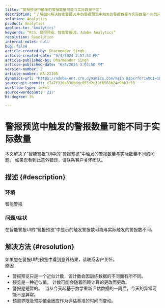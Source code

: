 ```yaml
---
title: “警报预览中触发的警报数量可能与实际数量不同”
description: “了解如何解决智能警报UI中的警报预览中触发的警报数量与实际数量不同的问题。”
solution: Analytics
product: Analytics
applies-to: "Analytics"
keywords: “KCS、警报预览、智能警报UI、Adobe Analytics”
resolution: Resolution
internal-notes: null
bug: false
article-created-by: Dharmender Singh
article-created-date: "6/4/2024 2:57:53 PM"
article-published-by: Dharmender Singh
article-published-date: "6/4/2024 3:03:50 PM"
version-number: 2
article-number: KA-22305
dynamics-url: "https://adobe-ent.crm.dynamics.com/main.aspx?forceUCI=1&pagetype=entityrecord&etn=knowledgearticle&id=452203cd-8222-ef11-840a-000d3a37816b"
source-git-commit: c7a7f320a830bddc055d2c30f6968b24e9bb2c33
workflow-type: tm+mt
source-wordcount: '217'
ht-degree: 3%

---
```


# 警报预览中触发的警报数量可能不同于实际数量


本文解决了“智能警报”UI中的“警报预览”中触发的警报数量与实际数量不同的问题。 如果您看到此意外错误，请联系客户关怀团队。

## 描述 {#description}


### 环境

智能警报



### <b>问题/症状</b>

在智能警报UI的“警报预览”中显示的触发警报数可能与实际触发的警报数不同。






## 解决方法 {#resolution}


如果您在警报UI的预览中看到意外结果，请联系客户关怀。
<br>原因<br>
- 警报预览只是一个近似计数，该计数会因训练数据的不同而有所不同。
- 预览是一种近似值。 计数可能会随着回顾计算的更改而更改。
- 警报是短暂的。  当从今天起基于数学重新评估数据的一周后，今天的异常可能不是异常。
- 预测界限及预期值会因应作为评估基准的时间而变动。

